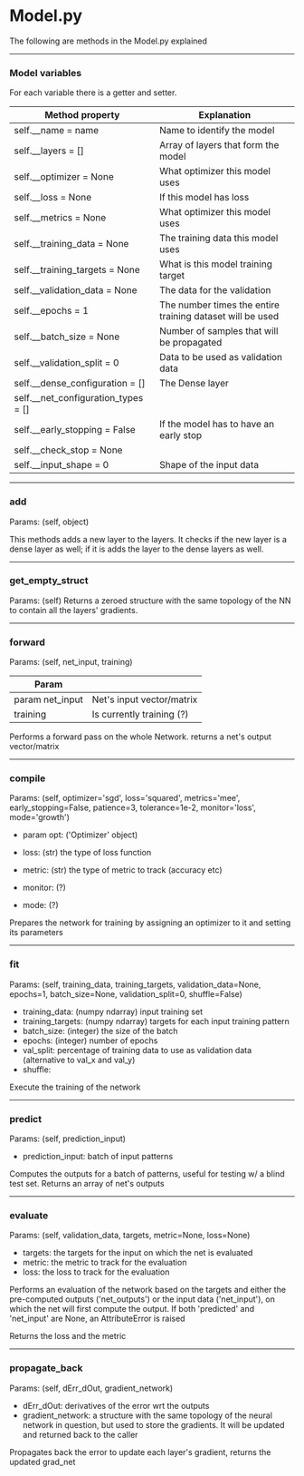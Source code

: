# Model.py

The following are methods in the Model.py explained

<hr>
<h3>Model variables</h3>
<p>
For each variable there is a getter and setter.

| Method property                       | Explanation                                              |  
| ------------------------------------- | -------------------------------------------------------- |
| self.__name = name                    | Name to identify the model                               |
| self.__layers = []                    | Array of layers that form the model                      |     
| self.__optimizer = None               | What optimizer this model uses                           |
| self.__loss = None                    | If this model has loss                                   |
| self.__metrics = None                 | What optimizer this model uses                           |
| self.__training_data = None           | The training data this model uses                        |
| self.__training_targets = None        | What is this model training target                       |
| self.__validation_data = None         | The data for the validation                              |
| self.__epochs = 1                     | The number times the entire training dataset will be used|
| self.__batch_size = None              | Number of samples that will be propagated                |
| self.__validation_split = 0           | Data to be used as validation data                       |
| self.__dense_configuration = []       | The Dense layer                                          |
| self.__net_configuration_types = []   |                                                          |
| self.__early_stopping = False         | If the model has to have an early stop                   | 
| self.__check_stop = None              |                                                          |
| self.__input_shape = 0                | Shape of the input data                                  |               

</p>

<hr>
<h3>add</h3>
<p>
Params: (self, object)

This methods adds a new layer to the layers. It checks if the new layer is a dense layer as well; if it is adds the
layer to the dense layers as well.
</p>

<hr>
<h3>get_empty_struct</h3>
<p>
Params: (self)
Returns a zeroed structure with the same topology of the NN to contain all the layers' gradients.
</p>

<hr>
<h3>forward</h3>
<p>
Params: (self, net_input, training)

| Param             |                                |
|----               |----                            |
|param net_input    | Net's input vector/matrix      |
|training           | Is currently training (?)      |

Performs a forward pass on the whole Network. returns a net's output vector/matrix
</p>

<hr>
<h3>compile</h3>
<p>
Params: (self, optimizer='sgd', loss='squared', metrics='mee', early_stopping=False, patience=3, tolerance=1e-2,
                monitor='loss', mode='growth')

- param opt: ('Optimizer' object)
- loss: (str) the type of loss function
- metric: (str) the type of metric to track (accuracy etc)

- monitor:                        (?)
- mode:           (?)

Prepares the network for training by assigning an optimizer to it and setting its parameters
</p>

<hr>
<h3>fit</h3>
<p>
Params: (self, training_data, training_targets, validation_data=None, epochs=1, batch_size=None, validation_split=0,
            shuffle=False)

- training_data: (numpy ndarray) input training set
- training_targets: (numpy ndarray) targets for each input training pattern
- batch_size: (integer) the size of the batch
- epochs: (integer) number of epochs
- val_split: percentage of training data to use as validation data (alternative to val_x and val_y)
- shuffle:

Execute the training of the network
</p>

<hr>
<h3>predict</h3>
<p>
Params: (self, prediction_input)

- prediction_input: batch of input patterns

Computes the outputs for a batch of patterns, useful for testing w/ a blind test set. Returns an array of net's outputs
</p>

<hr>
<h3>evaluate</h3>
<p>
Params: (self, validation_data, targets, metric=None, loss=None)

- targets: the targets for the input on which the net is evaluated
- metric: the metric to track for the evaluation
- loss: the loss to track for the evaluation

Performs an evaluation of the network based on the targets and either the pre-computed outputs ('net_outputs')
or the input data ('net_input'), on which the net will first compute the output. If both 'predicted' and 'net_input' are
None, an AttributeError is raised

Returns the loss and the metric
</p>

<hr>
<h3>propagate_back</h3>
<p>
Params: (self, dErr_dOut, gradient_network)

- dErr_dOut: derivatives of the error wrt the outputs
- gradient_network: a structure with the same topology of the neural network in question, but used to store the
  gradients. It will be updated and returned back to the caller

Propagates back the error to update each layer's gradient, returns the updated grad_net

</p>